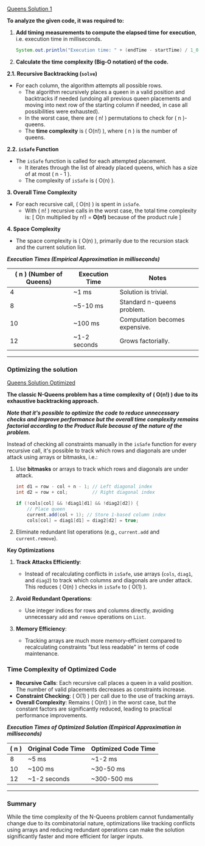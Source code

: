 [Queens Solution 1](QueensSolution1.java)

**To analyze the given code, it was required to:**

1. **Add timing measurements to compute the elapsed time for execution**, i.e. execution time in milliseconds.
    ```java
    System.out.println("Execution time: " + (endTime - startTime) / 1_000_000 + " ms");
    ```
2. **Calculate the time complexity (Big-O notation) of the code.**

  **2.1. Recursive Backtracking (`solve`)**
  - For each column, the algorithm attempts all possible rows.
    - The algorithm recursively places a queen in a valid position and backtracks if needed (undoing all previous queen placements and moving into next row of the starting column if needed, in case all possibilities were exhausted).
    - In the worst case, there are \( n! \) permutations to check for \( n \)-queens.
    - The **time complexity** is \( O(n!) \), where \( n \) is the number of queens.

  **2.2. `isSafe` Function**
  - The `isSafe` function is called for each attempted placement.
    - It iterates through the list of already placed queens, which has a size of at most \( n - 1 \).
    - The complexity of `isSafe` is \( O(n) \).

  **3. Overall Time Complexity**
  - For each recursive call, \( O(n) \) is spent in `isSafe`.
    - With \( n! \) recursive calls in the worst case, the total time complexity is:
      \[
      O(n multiplied by n!) = **O(n!)** because of the product rule
      \]

  **4. Space Complexity**
  - The space complexity is \( O(n) \), primarily due to the recursion stack and the current solution list.

***Execution Times (Empirical Approximation in milliseconds)***

| \( n \) (Number of Queens) | Execution Time | Notes                         |
|----------------------------|----------------|-------------------------------|
| 4                          | ~1 ms          | Solution is trivial.          |
| 8                          | ~5-10 ms       | Standard n-queens problem.    |
| 10                         | ~100 ms        | Computation becomes expensive.|
| 12                         | ~1-2 seconds   | Grows factorially.            |

---
### Optimizing the solution

[Queens Solution Optimized](QueensSolutionOptimized.java)

**The classic N-Queens problem has a time complexity of \( O(n!) \) due to its exhaustive backtracking approach.**

***Note that it's possible to optimize the code to reduce unnecessary checks and improve performance but the overall time complexity 
remains factorial according to the Product Rule because of the nature of the problem.***

Instead of checking all constraints manually in the `isSafe` function for every recursive call, it's possible to track which rows and diagonals are under attack using arrays or bitmasks, i.e.:

1. Use **bitmasks** or arrays to track which rows and diagonals are under attack.
    ```java
    int d1 = row - col + n - 1; // Left diagonal index
    int d2 = row + col;         // Right diagonal index

    if (!cols[col] && !diag1[d1] && !diag2[d2]) {
        // Place queen
        current.add(col + 1); // Store 1-based column index
        cols[col] = diag1[d1] = diag2[d2] = true;
    ```
2. Eliminate redundant list operations (e.g., `current.add` and `current.remove`).

**Key Optimizations**

1. **Track Attacks Efficiently**:
    - Instead of recalculating conflicts in `isSafe`, use arrays (`cols`, `diag1`, and `diag2`) to track which columns and diagonals are under attack. This reduces \( O(n) \) checks in `isSafe` to \( O(1) \).

2. **Avoid Redundant Operations**:
    - Use integer indices for rows and columns directly, avoiding unnecessary `add` and `remove` operations on `List`.

3. **Memory Efficiency**:
    - Tracking arrays are much more memory-efficient compared to recalculating constraints "but less readable" in terms of code maintenance.

### Time Complexity of Optimized Code

- **Recursive Calls**: Each recursive call places a queen in a valid position. The number of valid placements decreases as constraints increase.
- **Constraint Checking**: \( O(1) \) per call due to the use of tracking arrays.
- **Overall Complexity**: Remains \( O(n!) \) in the worst case, but the constant factors are significantly reduced, leading to practical performance improvements.

***Execution Times of Optimized Solution (Empirical Approximation in milliseconds)***

| \( n \) | Original Code Time | Optimized Code Time |
|--------|--------------------|--------------------|
| 8      | ~5 ms              | ~1-2 ms           |
| 10     | ~100 ms            | ~30-50 ms         |
| 12     | ~1-2 seconds       | ~300-500 ms       |

---

### Summary
While the time complexity of the N-Queens problem cannot fundamentally change due to its combinatorial nature, optimizations like tracking conflicts using arrays and reducing redundant operations can make the solution significantly faster and more efficient for larger inputs.